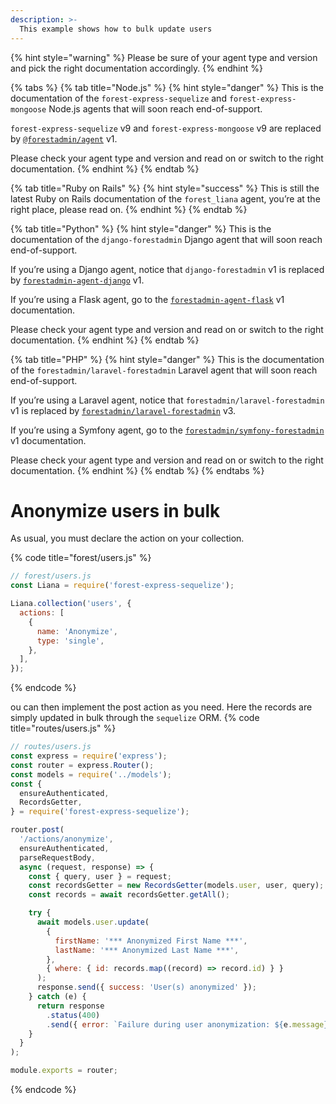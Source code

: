 ```yaml
---
description: >-
  This example shows how to bulk update users
---
```


{% hint style="warning" %}
Please be sure of your agent type and version and pick the right documentation accordingly.
{% endhint %}

{% tabs %}
{% tab title="Node.js" %}
{% hint style="danger" %}
This is the documentation of the `forest-express-sequelize` and `forest-express-mongoose` Node.js agents that will soon reach end-of-support.

`forest-express-sequelize` v9 and `forest-express-mongoose` v9 are replaced by [`@forestadmin/agent`](https://docs.forestadmin.com/developer-guide-agents-nodejs/) v1.

Please check your agent type and version and read on or switch to the right documentation.
{% endhint %}
{% endtab %}

{% tab title="Ruby on Rails" %}
{% hint style="success" %}
This is still the latest Ruby on Rails documentation of the `forest_liana` agent, you’re at the right place, please read on.
{% endhint %}
{% endtab %}

{% tab title="Python" %}
{% hint style="danger" %}
This is the documentation of the `django-forestadmin` Django agent that will soon reach end-of-support.

If you’re using a Django agent, notice that `django-forestadmin` v1 is replaced by [`forestadmin-agent-django`](https://docs.forestadmin.com/developer-guide-agents-python) v1.

If you’re using a Flask agent, go to the [`forestadmin-agent-flask`](https://docs.forestadmin.com/developer-guide-agents-python) v1 documentation.

Please check your agent type and version and read on or switch to the right documentation.
{% endhint %}
{% endtab %}

{% tab title="PHP" %}
{% hint style="danger" %}
This is the documentation of the `forestadmin/laravel-forestadmin` Laravel agent that will soon reach end-of-support.

If you’re using a Laravel agent, notice that `forestadmin/laravel-forestadmin` v1 is replaced by [`forestadmin/laravel-forestadmin`](https://docs.forestadmin.com/developer-guide-agents-php) v3.

If you’re using a Symfony agent, go to the [`forestadmin/symfony-forestadmin`](https://docs.forestadmin.com/developer-guide-agents-php) v1 documentation.

Please check your agent type and version and read on or switch to the right documentation.
{% endhint %}
{% endtab %}
{% endtabs %}

# Anonymize users in bulk

As usual, you must declare the action on your collection.

{% code title="forest/users.js" %}

```javascript
// forest/users.js
const Liana = require('forest-express-sequelize');

Liana.collection('users', {
  actions: [
    {
      name: 'Anonymize',
      type: 'single',
    },
  ],
});
```

{% endcode %}

ou can then implement the post action as you need. Here the records are simply updated in bulk through the `sequelize` ORM.
{% code title="routes/users.js" %}

```javascript
// routes/users.js
const express = require('express');
const router = express.Router();
const models = require('../models');
const {
  ensureAuthenticated,
  RecordsGetter,
} = require('forest-express-sequelize');

router.post(
  '/actions/anonymize',
  ensureAuthenticated,
  parseRequestBody,
  async (request, response) => {
    const { query, user } = request;
    const recordsGetter = new RecordsGetter(models.user, user, query);
    const records = await recordsGetter.getAll();

    try {
      await models.user.update(
        {
          firstName: '*** Anonymized First Name ***',
          lastName: '*** Anonymized Last Name ***',
        },
        { where: { id: records.map((record) => record.id) } }
      );
      response.send({ success: 'User(s) anonymized' });
    } catch (e) {
      return response
        .status(400)
        .send({ error: `Failure during user anonymization: ${e.message}` });
    }
  }
);

module.exports = router;
```

{% endcode %}
